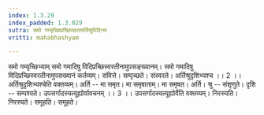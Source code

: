 ```yaml
---
index: 1.3.29
index_padded: 1.3.029
sutra: समो गम्यृच्छिप्रच्छिस्वरत्यर्तिश्रुविदिभ्यः
vritti: mahabhashyam

---
```

 समो गम्यृच्छिभ्याम् समो गमादिषु विदिप्रच्छिस्वरतीनामुपसङ्ख्यानम्। समो गमादिषु विदिप्रच्छिस्वरतीनामुपसख्यानं कर्तव्यम्। संवित्ते। सम्पृच्छते। संस्वरते। अर्तिश्रुदृशिभ्यश्च ।। 2 ।। अर्तिश्रुदृशिभ्यश्चेति वक्तव्यम्। अर्ति -- मा समृत। मा समृषाताम्। मा समृषत। अर्ति। श्रु -- संशृणुते। दृशि -- सम्पश्यते। उपसर्गादस्यत्यूह्योर्वावचनम् ।। 3 ।। उपसर्गादस्यत्यूह्योर्वेति वक्तव्यम्। निरस्यति। निरस्यते। समूहति। समूहते। 